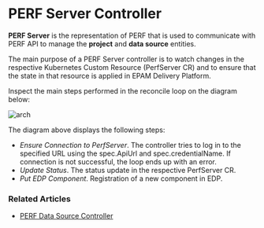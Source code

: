 # PERF Server Controller

**PERF Server** is the representation of PERF that is used to communicate with PERF API to manage the **project** and 
**data source** entities. 

The main purpose of a PERF Server controller is to watch changes in the respective Kubernetes Custom Resource (PerfServer CR)
 and to ensure that the state in that resource is applied in EPAM Delivery Platform.
 
Inspect the main steps performed in the reconcile loop on the diagram below:

![arch](http://www.plantuml.com/plantuml/proxy?src=https://raw.githubusercontent.com/epmd-edp/perf-operator/master/documentation/puml/perf_server_chain.puml&raw=true)

The diagram above displays the following steps:

- *Ensure Connection to PerfServer*. The controller tries to log in to the specified URL using the spec.ApiUrl and spec.credentialName. 
If connection is not successful, the loop ends up with an error. 
- *Update Status*. The status update in the respective PerfServer CR.
- *Put EDP Component*. Registration of a new component in EDP.

### Related Articles

* [PERF Data Source Controller](../documentation/perf_data_source_controller.md)

